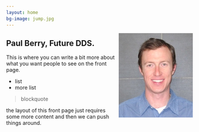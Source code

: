```yaml
---
layout: home
bg-image: jump.jpg
---
```


<img src="/assets/img/profile/faceprofile_sm.jpg" style="float:right;" class="mr12 border border--gray border--2"/>

## Paul Berry, Future DDS.

This is where you can write a bit more about what you want people to see on the front page.

- list
- more list

> blockquote

the layout of this front page just requires some more content and then we can push things around.
